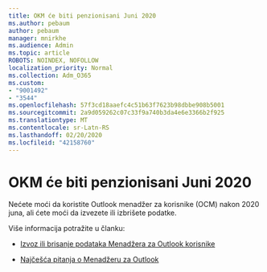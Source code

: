```yaml
---
title: OKM će biti penzionisani Juni 2020
ms.author: pebaum
author: pebaum
manager: mnirkhe
ms.audience: Admin
ms.topic: article
ROBOTS: NOINDEX, NOFOLLOW
localization_priority: Normal
ms.collection: Adm_O365
ms.custom:
- "9001492"
- "3544"
ms.openlocfilehash: 57f3cd18aaefc4c51b63f7623b98dbbe908b5001
ms.sourcegitcommit: 2a9d059262c07c33f9a740b3da4e6e3366b2f925
ms.translationtype: MT
ms.contentlocale: sr-Latn-RS
ms.lasthandoff: 02/20/2020
ms.locfileid: "42158760"
---
```

# <a name="ocm-to-be-retired-june-2020"></a>OKM će biti penzionisani Juni 2020

Nećete moći da koristite Outlook menadžer za korisnike (OCM) nakon 2020 juna, ali ćete moći da izvezete ili izbrišete podatke. 

Više informacija potražite u članku:

- [Izvoz ili brisanje podataka Menadžera za Outlook korisnike](https://support.office.com/en-us/article/1a421cb4-e8de-4b44-bfb8-710b92820439)

- [Najčešća pitanja o Menadžeru za Outlook](https://support.office.com/article/88e127ca-43a1-4c9d-8d52-6ad3a80f9c32) 